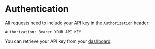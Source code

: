 # Authentication

All requests need to include your API key in the `Authorization` header:

```
Authorization: Bearer YOUR_API_KEY
```

You can retrieve your API key from your [dashboard](https://api.relaywireless.com/).
